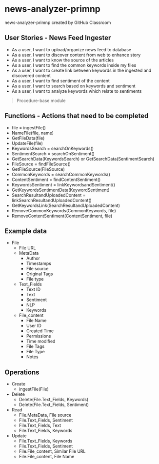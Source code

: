 # news-analyzer-primnp
news-analyzer-primnp created by GitHub Classroom

## User Stories - News Feed Ingester
* As a user, I want to upload/organize news feed to database
* As a user, I want to discover content from web to enhance story
* As a user, I want to know the source of the articles
* As a user, I want to find the common keywords inside my files
* As a user, I want to create link between keywords in the ingested and discovered content
* As a user, I want to find sentiment of the content
* As a user, I want to search based on keywords and sentiment
* As a user, I want to analyze keywords which relate to sentiments

> Procedure-base module

## Functions - Actions that need to be completed
* file = ingestFile()
* NameFile(file, name)
* GetFileData(file)
* UpdateFile(file)
* KeywordsSearch = searchOnKeywords()
* SentimentSearch = searchOnSentiment()
* GetSearchData(KeywordsSearch) or GetSearchData(SentimentSearch)
* FileSource = findFileSource()
* GetFileSource(FileSource)
* CommonKeywords = searchCommonKeywords()
* ContentSentiment = findContentSentiment()
* KeywordsSentiment = linkKeywordsandSentiment()
* GetKeywordsSentimentData(KeywordSentiment)
* SearchResultandUploadedContent = linkSearchResultandUploadedContent()
* GetKeywordsLink(SearchResultandUploadedContent)
* RemoveCommonKeywords(CommonKeywords, file)
* RemoveContentSentiment(ContentSentiment, file)


## Example data
* File
  * File URL
  * MetaData
    * Author
    * Timestamps
    * File source
    * Original Tags
    * File type
  * Text_Fields
    * Text ID
    * Text
    * Sentiment
    * NLP
    * Keywords
  * File_content
    * File Name
    * User ID
    * Created Time
    * Permissions
    * Time modified
    * File Tags
    * File Type
    * Notes


## Operations
* Create
  * ingestFile(File)
* Delete
  * Delete(File.Text_Fields, Keywords)
  * Delete(File.Text_Fields, Sentiment)
* Read
  * File.MetaData, File source
  * File.Text_Fields, Sentiment
  * File.Text_Fields, Text
  * File.Text_Fields, Keywords
* Update
  * File.Text_Fields, Keywords
  * File.Text_Fields, Sentiment
  * File.File_content, Similar File URL
  * File.File_content, File Name
